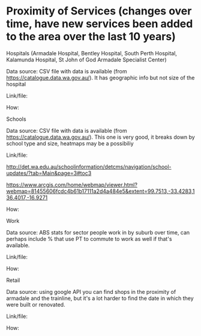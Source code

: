 # Proximity of Services (changes over time, have new services been added to the area over the last 10 years)

Hospitals (Armadale Hospital, Bentley Hospital, South Perth Hospital, Kalamunda Hospital, St John of God Armadale Specialist Center)

Data source: CSV file with data is available (from https://catalogue.data.wa.gov.au/). It has geographic info but not size of the hospital

Link/file: 

How:

Schools

Data source: CSV file with data is available (from https://catalogue.data.wa.gov.au/). This one is very good, it breaks down by school type and size, heatmaps may be a possibiliy

Link/file: 

http://det.wa.edu.au/schoolinformation/detcms/navigation/school-updates/?tab=Main&page=3#toc3

https://www.arcgis.com/home/webmap/viewer.html?webmap=81455606fcdc4b61b17111a2d4a484e5&extent=99.7513,-33.4283,136.4017,-16.9271

How: 

Work

Data source: ABS stats for sector people work in by suburb over time, can perhaps include % that use PT to commute to work as well if that's available.

Link/file: 

How:

Retail

Data source: using google API you can find shops in the proximity of armadale and the trainline, but it's a lot harder to find the date in which they were built or renovated. 

Link/file: 

How: 

